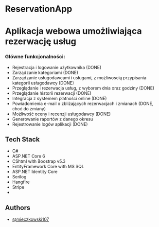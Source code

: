 # ReservationApp
# Aplikacja webowa umożliwiająca rezerwację usług
### Główne funkcjonalności:
- Rejestracja i logowanie użytkownika (DONE)
- Zarządzanie kategoriami (DONE)
- Zarządzanie usługodawcami i usługami, z możliwoscią przypisania kategorii usługodawcy (DONE)
- Przeglądanie i rezerwacja usług, z wyborem dnia oraz godziny  (DONE)
- Przeglądanie historii rezerwacji  (DONE)
- Integracja z systemem płatności online  (DONE)
- Powiadomienia e-mail o zbliżających rezerwacjach i zmianach (DONE, choć do zmiany)
- Możliwość oceny i recenzji usługodawcy (DONE)
- Generowanie raportów z danego okresu   
- Rejestrowanie logów aplikacji (DONE)

## Tech Stack
- C#
- ASP.NET Core 6
- CShtml with Boostrap v5.3
- EntityFramework Core with MS SQL
- ASP.NET Identity Core
- Serilog
- Hangfire
- Stripe
- 

## Authors

- [@mieczkowski107](https://www.github.com/mieczkowski107)
